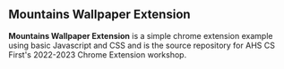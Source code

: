 ## Mountains Wallpaper Extension
**Mountains Wallpaper Extension** is a simple chrome extension example using basic Javascript and CSS and is the source repository for AHS CS First's 2022-2023 Chrome Extension workshop.